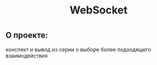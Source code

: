 <h1 align="center">WebSocket<h1>

## О проекте:
конспект и вывод из серии о выборе более подходящего взаимодействия
